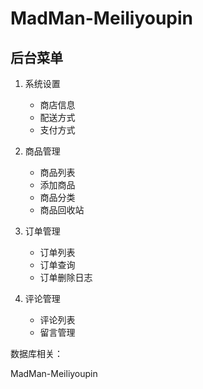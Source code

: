 MadMan-Meiliyoupin
==============
<h2>后台菜单</h2>
<ol>
	<li><p>系统设置</p>
		<ul>
			<li>商店信息</li>
			<li>配送方式</li>
			<li>支付方式</li>
		</ul>
	</li>
	<li><p>商品管理</p>
		<ul>
			<li>商品列表</li>
			<li>添加商品</li>
			<li>商品分类</li>
			<li>商品回收站</li>
		</ul>
	</li>
	<li><p>订单管理</p>
		<ul>
			<li>订单列表</li>
			<li>订单查询</li>
			<li>订单删除日志</li>
		</ul>
	</li>
	<li><p>评论管理</p>
		<ul>
			<li>评论列表</li>
			<li>留言管理</li>
		</ul>
	</li>
</ol>


数据库相关：



MadMan-Meiliyoupin